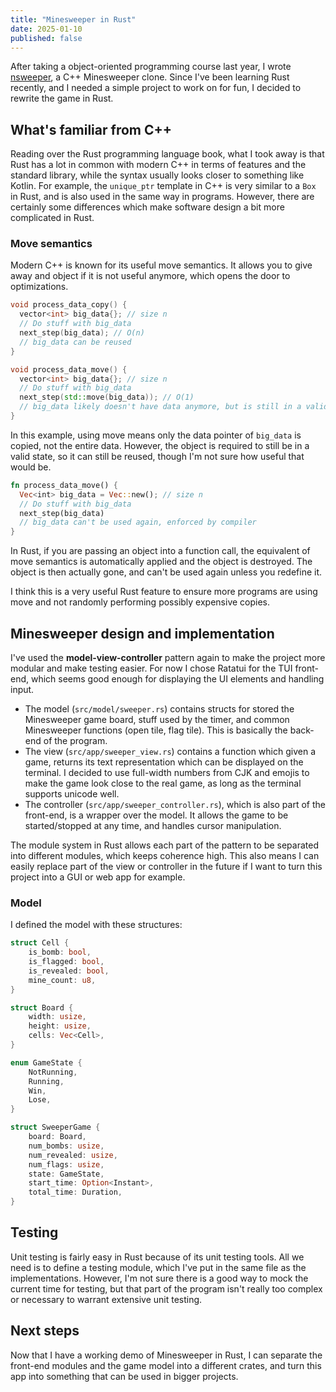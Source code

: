 ```yaml
---
title: "Minesweeper in Rust"
date: 2025-01-10
published: false
---
```


After taking a object-oriented programming course last year, I wrote [nsweeper](github.com/UltimateBoomer/nsweeper), a C++ Minesweeper clone.
Since I've been learning Rust recently, and I needed a simple project to work on for fun, I decided to rewrite the game in Rust.

## What's familiar from C++

Reading over the Rust programming language book, what I took away is that Rust has a lot in common with modern C++ in terms of features and the standard library, while the syntax usually looks closer to something like Kotlin.
For example, the `unique_ptr` template in C++ is very similar to a `Box` in Rust, and is also used in the same way in programs.
However, there are certainly some differences which make software design a bit more complicated in Rust.

### Move semantics

Modern C++ is known for its useful move semantics.
It allows you to give away and object if it is not useful anymore, which opens the door to optimizations.

```c++
void process_data_copy() {
  vector<int> big_data{}; // size n
  // Do stuff with big_data
  next_step(big_data); // O(n)
  // big_data can be reused
}

void process_data_move() {
  vector<int> big_data{}; // size n
  // Do stuff with big_data
  next_step(std::move(big_data)); // O(1)
  // big_data likely doesn't have data anymore, but is still in a valid state
}
```

In this example, using move means only the data pointer of `big_data` is copied, not the entire data.
However, the object is required to still be in a valid state, so it can still be reused, though I'm not sure how useful that would be.

```rust
fn process_data_move() {
  Vec<int> big_data = Vec::new(); // size n
  // Do stuff with big_data
  next_step(big_data)
  // big_data can't be used again, enforced by compiler
}
```

In Rust, if you are passing an object into a function call, the equivalent of move semantics is automatically applied and the object is destroyed.
The object is then actually gone, and can't be used again unless you redefine it.

I think this is a very useful Rust feature to ensure more programs are using move and not randomly performing possibly expensive copies.

## Minesweeper design and implementation

I've used the **model-view-controller** pattern again to make the project more modular and make testing easier.
For now I chose Ratatui for the TUI front-end, which seems good enough for displaying the UI elements and handling input.

- The model (`src/model/sweeper.rs`) contains structs for stored the Minesweeper game board, stuff used by the timer, and common Minesweeper functions (open tile, flag tile). This is basically the back-end of the program.
- The view (`src/app/sweeper_view.rs`) contains a function which given a game, returns its text representation which can be displayed on the terminal.
  I decided to use full-width numbers from CJK and emojis to make the game look close to the real game, as long as the terminal supports unicode well.
- The controller (`src/app/sweeper_controller.rs`), which is also part of the front-end, is a wrapper over the model.
  It allows the game to be started/stopped at any time, and handles cursor manipulation.

The module system in Rust allows each part of the pattern to be separated into different modules, which keeps coherence high.
This also means I can easily replace part of the view or controller in the future if I want to turn this project into a GUI or web app for example.

### Model

I defined the model with these structures:

```rust
struct Cell {
    is_bomb: bool,
    is_flagged: bool,
    is_revealed: bool,
    mine_count: u8,
}

struct Board {
    width: usize,
    height: usize,
    cells: Vec<Cell>,
}

enum GameState {
    NotRunning,
    Running,
    Win,
    Lose,
}

struct SweeperGame {
    board: Board,
    num_bombs: usize,
    num_revealed: usize,
    num_flags: usize,
    state: GameState,
    start_time: Option<Instant>,
    total_time: Duration,
}
```

## Testing

Unit testing is fairly easy in Rust because of its unit testing tools.
All we need is to define a testing module, which I've put in the same file as the implementations.
However, I'm not sure there is a good way to mock the current time for testing, but that part of the program isn't really too complex or necessary to warrant extensive unit testing.

## Next steps

Now that I have a working demo of Minesweeper in Rust, I can separate the front-end modules and the game model into a different crates, and turn this app into something that can be used in bigger projects.
